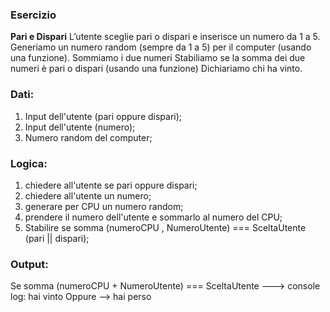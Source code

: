 ### Esercizio

**Pari e Dispari**
L’utente sceglie pari o dispari e inserisce un numero da 1 a 5.
Generiamo un numero random (sempre da 1 a 5) per il computer (usando una funzione).
Sommiamo i due numeri
Stabiliamo se la somma dei due numeri è pari o dispari (usando una funzione)
Dichiariamo chi ha vinto.


### Dati: 
1. Input dell'utente (pari oppure dispari);
2. Input dell'utente (numero);
3. Numero random del computer;


### Logica:

1. chiedere all'utente se pari oppure dispari;
2. chiedere all'utente un numero; 
3. generare per CPU un numero random; 
4. prendere il numero dell'utente e sommarlo al numero del CPU; 
5. Stabilire se somma (numeroCPU , NumeroUtente) === SceltaUtente (pari || dispari); 

### Output:

 Se somma (numeroCPU + NumeroUtente) === SceltaUtente ---> console log: hai vinto
 Oppure --> hai perso
   

